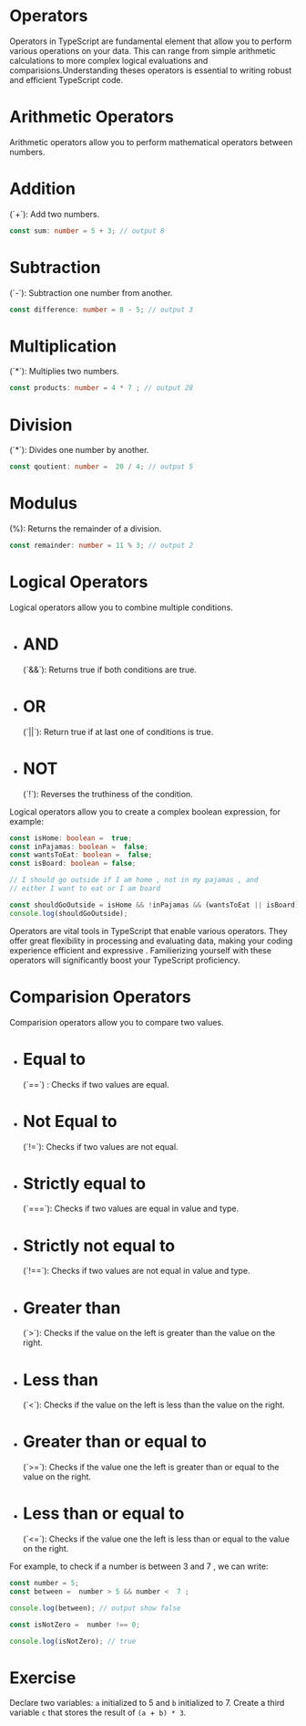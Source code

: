 # Operators

Operators in TypeScript are fundamental element that allow you to perform various operations on your data. This can range from simple arithmetic calculations to more complex logical evaluations and comparisions.Understanding theses operators is essential to writing robust and efficient  TypeScript code.

# Arithmetic Operators

Arithmetic operators allow you to perform mathematical operators between numbers.
<h1>Addition</h1> (`+`): Add two numbers.

```ts
const sum: number = 5 + 3; // output 8
```

<h1>Subtraction</h1> (`-`): Subtraction one number from another.

```ts
const difference: number = 8 - 5; // output 3
```
<h1>Multiplication</h1> (`*`): Multiplies two numbers.

```ts
const products: number = 4 * 7 ; // output 28
```

<h1>Division</h1> (`*`): Divides one number by another.

```ts
const qoutient: number =  20 / 4; // output 5
```
<h1>Modulus</h1> (%): Returns the remainder of a division.

```ts
const remainder: number = 11 % 3; // output 2 
```

# Logical Operators

Logical operators allow you to combine multiple conditions.

* <h1>AND</h1> (`&&`): Returns true if both conditions are true.
* <h1>OR</h1> (`||`): Return true if at last one of conditions is true.
* <h1>NOT</h1> (`!`): Reverses the truthiness of the condition.

Logical operators allow you to create a complex boolean expression, for example:

```ts
const isHome: boolean =  true;
const inPajamas: boolean =  false;
const wantsToEat: boolean =  false;
const isBoard: boolean = false;

// I should go outside if I am home , not in my pajamas , and 
// either I want to eat or I am board

const shouldGoOutside = isHome && !inPajamas && (wantsToEat || isBoard);
console.log(shouldGoOutside);
```

Operators are vital tools in TypeScript that enable various operators. They offer great flexibility in processing and evaluating data, making your coding experience efficient and expressive . Familierizing yourself with these operators will significantly boost your TypeScript proficiency.

# Comparision Operators

Comparision operators allow you to compare two values.

* <h1>Equal to</h1>(`==`) : Checks if two values are equal.
* <h1>Not Equal to</h1> (`!=`): Checks if two values are not equal.
* <h1>Strictly equal to </h1> (`===`): Checks if two values are equal in value and type.
* <h1>Strictly not equal to</h1> (`!==`): Checks if two values are not equal in value and type.
* <h1>Greater than</h1> (`>`): Checks if the value on the left is greater than the value on the right.
* <h1>Less than</h1>(`<`): Checks if the value on the left is less than the value on the right.
* <h1>Greater than or equal to</h1> (`>=`): Checks if the value one the left is greater than or equal to the value on the right.
* <h1>Less than or equal to</h1> (`<=`): Checks if the value one the left is less than or equal to the value on the right.

For example, to check if a number is between 3 and 7 , we can write: 

```ts
const number = 5;
const between =  number > 5 && number <  7 ;

console.log(between); // output show false

const isNotZero =  number !== 0;

console.log(isNotZero); // true

```

# Exercise

Declare two variables: `a` initialized to 5 and `b` initialized to 7. Create a third variable `c` that stores the result of `(a `+` b) * 3`.
